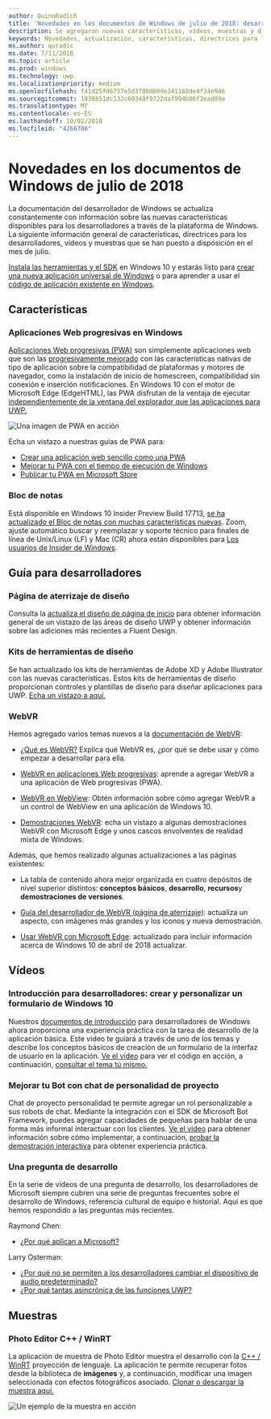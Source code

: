 ```yaml
---
author: QuinnRadich
title: 'Novedades en los documentos de Windows de julio de 2018: desarrollar aplicaciones para UWP'
description: Se agregaron nuevas características, vídeos, muestras y directrices para los desarrolladores a la documentación de desarrollador de Windows 10 de julio de 2018.
keywords: Novedades, actualización, características, directrices para los desarrolladores, Windows 10, julio
ms.author: quradic
ms.date: 7/11/2018
ms.topic: article
ms.prod: windows
ms.technology: uwp
ms.localizationpriority: medium
ms.openlocfilehash: f41d25fd6757e5d3f80d00de341168de4f34e946
ms.sourcegitcommit: 1938851dc132c60348f9722daf994b86f2ead09e
ms.translationtype: MT
ms.contentlocale: es-ES
ms.lasthandoff: 10/02/2018
ms.locfileid: "4266706"
---
```

# <a name="whats-new-in-the-windows-developer-docs-in-july-2018"></a>Novedades en los documentos de Windows de julio de 2018

La documentación del desarrollador de Windows se actualiza constantemente con información sobre las nuevas características disponibles para los desarrolladores a través de la plataforma de Windows. La siguiente información general de características, directrices para los desarrolladores, vídeos y muestras que se han puesto a disposición en el mes de julio.

[Instala las herramientas y el SDK](http://go.microsoft.com/fwlink/?LinkId=821431) en Windows 10 y estarás listo para [crear una nueva aplicación universal de Windows](../get-started/create-uwp-apps.md) o para aprender a usar el [código de aplicación existente en Windows](../porting/index.md).

## <a name="features"></a>Características

### <a name="progressive-web-apps-on-windows"></a>Aplicaciones Web progresivas en Windows

[Aplicaciones Web progresivas (PWA)](https://developer.microsoft.com/windows/pwa) son simplemente aplicaciones web que son las [progresivamente mejorado](https://wikipedia.org/wiki/Progressive_enhancement) con las características nativas de tipo de aplicación sobre la compatibilidad de plataformas y motores de navegador, como la instalación de inicio de homescreen, compatibilidad sin conexión e inserción notificaciones. En Windows 10 con el motor de Microsoft Edge (EdgeHTML), las PWA disfrutan de la ventaja de ejecutar [independientemente de la ventana del explorador que las aplicaciones para UWP.](https://docs.microsoft.com/microsoft-edge/progressive-web-apps/windows-features)

![Una imagen de PWA en acción](images/progressive-web-apps.jpg)

Echa un vistazo a nuestras guías de PWA para:

* [Crear una aplicación web sencillo como una PWA](https://docs.microsoft.com/microsoft-edge/progressive-web-apps/get-started)
* [Mejorar tu PWA con el tiempo de ejecución de Windows](https://docs.microsoft.com/en-us/microsoft-edge/progressive-web-apps/windows-features)
* [Publicar tu PWA en Microsoft Store](https://docs.microsoft.com/microsoft-edge/progressive-web-apps/microsoft-store)

### <a name="notepad"></a>Bloc de notas

Está disponible en Windows 10 Insider Preview Build 17713, [se ha actualizado el Bloc de notas con muchas características nuevas](http://aka.ms/ant-man). Zoom, ajuste automático buscar y reemplazar y soporte técnico para finales de línea de Unix/Linux (LF) y Mac (CR) ahora están disponibles para [Los usuarios de Insider de Windows](https://insider.windows.com/). 

## <a name="developer-guidance"></a>Guía para desarrolladores

### <a name="design-landing-page"></a>Página de aterrizaje de diseño

Consulta la [actualiza el diseño de página de inicio](https://developer.microsoft.com/windows/apps/design) para obtener información general de un vistazo de las áreas de diseño UWP y obtener información sobre las adiciones más recientes a Fluent Design.

### <a name="design-toolkits"></a>Kits de herramientas de diseño

Se han actualizado los kits de herramientas de Adobe XD y Adobe Illustrator con las nuevas características. Estos kits de herramientas de diseño proporcionan controles y plantillas de diseño para diseñar aplicaciones para UWP. [Echa un vistazo a aquí.](../design/downloads/index.md)

### <a name="webvr"></a>WebVR

Hemos agregado varios temas nuevos a la [documentación de WebVR](https://docs.microsoft.com/microsoft-edge/webvr/
):

* [¿Qué es WebVR?](https://docs.microsoft.com/microsoft-edge/webvr/what-is-webvr
) Explica qué WebVR es, ¿por qué se debe usar y cómo empezar a desarrollar para ella.

* [WebVR en aplicaciones Web progresivas](https://docs.microsoft.com/microsoft-edge/webvr/webvr-in-pwas): aprende a agregar WebVR a una aplicación de Web progresivas (PWA).

* [WebVR en WebView](https://docs.microsoft.com/microsoft-edge/webvr/webvr-in-webview): Obtén información sobre cómo agregar WebVR a un control de WebView en una aplicación de Windows 10.

* [Demostraciones WebVR](https://docs.microsoft.com/microsoft-edge/webvr/demos): echa un vistazo a algunas demostraciones WebVR con Microsoft Edge y unos cascos envolventes de realidad mixta de Windows.

Además, que hemos realizado algunas actualizaciones a las páginas existentes:

* La tabla de contenido ahora mejor organizada en cuatro depósitos de nivel superior distintos: **conceptos básicos**, **desarrollo**, **recursos**y **demostraciones de versiones**.

* [Guía del desarrollador de WebVR (página de aterrizaje)](https://docs.microsoft.com/microsoft-edge/webvr/): actualiza un aspecto, con imágenes más grandes y los iconos y nueva demostración.

* [Usar WebVR con Microsoft Edge](https://docs.microsoft.com/microsoft-edge/webvr/webvr-with-edge): actualizado para incluir información acerca de Windows 10 de abril de 2018 actualizar.

## <a name="videos"></a>Vídeos

### <a name="get-started-for-devs-create-and-customize-a-form-on-windows-10"></a>Introducción para desarrolladores: crear y personalizar un formulario de Windows 10

Nuestros [documentos de introducción](../get-started/index.md) para desarrolladores de Windows ahora proporciona una experiencia práctica con la tarea de desarrollo de la aplicación básica. Este vídeo te guiará a través de uno de los temas y describe los conceptos básicos de creación de un formulario de la interfaz de usuario en la aplicación. [Ve el vídeo](https://www.youtube.com/watch?v=AgngKzq4hKI&feature=youtu.be) para ver el código en acción, a continuación, [consultar el tema tú mismo.](http://aka.ms/CreateForms)

### <a name="enhance-your-bot-with-project-personality-chat"></a>Mejorar tu Bot con chat de personalidad de proyecto

Chat de proyecto personalidad te permite agregar un rol personalizable a sus robots de chat. Mediante la integración con el SDK de Microsoft Bot Framework, puedes agregar capacidades de pequeñas para hablar de una forma más informal interactuar con los clientes. [Ve el vídeo](https://www.youtube.com/watch?v=5C_uD8g2QKg&feature=youtu.be) para obtener información sobre cómo implementar, a continuación, [probar la demostración interactiva](http://aka.ms/PersonalityChat) para obtener experiencia práctica.

### <a name="one-dev-question"></a>Una pregunta de desarrollo

En la serie de vídeos de una pregunta de desarrollo, los desarrolladores de Microsoft siempre cubren una serie de preguntas frecuentes sobre el desarrollo de Windows, referencia cultural de equipo e historial. Aquí es que hemos respondido a las preguntas más recientes.

Raymond Chen:

* [¿Por qué aplican a Microsoft?](https://www.youtube.com/watch?v=oL8ymamkEMU&feature=youtu.be)

Larry Osterman:

* [¿Por qué no se permiten a los desarrolladores cambiar el dispositivo de audio predeterminado?](https://www.youtube.com/watch?v=6aNUoVfbnmg&feature=youtu.be)
* [¿Por qué tantas asincrónica de las funciones UWP?](https://www.youtube.com/watch?v=5M724QIy1Mk&feature=youtu.be)

## <a name="samples"></a>Muestras

### <a name="photo-editor-cwinrt"></a>Photo Editor C++ / WinRT

La aplicación de muestra de Photo Editor muestra el desarrollo con la [C++ / WinRT](../cpp-and-winrt-apis/intro-to-using-cpp-with-winrt.md) proyección de lenguaje. La aplicación te permite recuperar fotos desde la biblioteca de **imágenes** y, a continuación, modificar una imagen seleccionada con efectos fotográficos asociado. [Clonar o descargar la muestra aquí.](https://github.com/Microsoft/Windows-appsample-photo-editor)

![Un ejemplo de la muestra en acción](images/photo-editor-banner.png)
